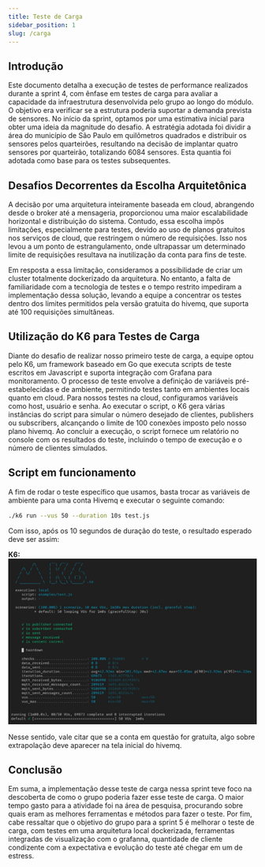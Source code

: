```yaml
---
title: Teste de Carga
sidebar_position: 1
slug: /carga
---
```


## Introdução

Este documento detalha a execução de testes de performance realizados durante a sprint 4, com ênfase em testes de carga para avaliar a capacidade da infraestrutura desenvolvida pelo grupo ao longo do módulo. O objetivo era verificar se a estrutura poderia suportar a demanda prevista de sensores. No início da sprint, optamos por uma estimativa inicial para obter uma ideia da magnitude do desafio. A estratégia adotada foi dividir a área do município de São Paulo em quilômetros quadrados e distribuir os sensores pelos quarteirões, resultando na decisão de implantar quatro sensores por quarteirão, totalizando 6084 sensores. Esta quantia foi adotada como base para os testes subsequentes.

## Desafios Decorrentes da Escolha Arquitetônica

A decisão por uma arquitetura inteiramente baseada em cloud, abrangendo desde o broker até a mensageria, proporcionou uma maior escalabilidade horizontal e distribuição do sistema. Contudo, essa escolha impôs limitações, especialmente para testes, devido ao uso de planos gratuitos nos serviços de cloud, que restringem o número de requisições. Isso nos levou a um ponto de estrangulamento, onde ultrapassar um determinado limite de requisições resultava na inutilização da conta para fins de teste.

Em resposta a essa limitação, consideramos a possibilidade de criar um cluster totalmente dockerizado da arquitetura. No entanto, a falta de familiaridade com a tecnologia de testes e o tempo restrito impediram a implementação dessa solução, levando a equipe a concentrar os testes dentro dos limites permitidos pela versão gratuita do hivemq, que suporta até 100 requisições simultâneas.

## Utilização do K6 para Testes de Carga

Diante do desafio de realizar nosso primeiro teste de carga, a equipe optou pelo K6, um framework baseado em Go que executa scripts de teste escritos em Javascript e suporta integração com Grafana para monitoramento. O processo de teste envolve a definição de variáveis pré-estabelecidas e de ambiente, permitindo testes tanto em ambientes locais quanto em cloud. Para nossos testes na cloud, configuramos variáveis como host, usuário e senha. Ao executar o script, o K6 gera várias instâncias do script para simular o número desejado de clientes, publishers ou subscribers, alcançando o limite de 100 conexões imposto pelo nosso plano hivemq. Ao concluir a execução, o script fornece um relatório no console com os resultados do teste, incluindo o tempo de execução e o número de clientes simulados.

## Script em funcionamento

A fim de rodar o teste específico que usamos, basta trocar as variáveis de ambiente para uma conta Hivemq e executar o seguinte comando:

```bash
./k6 run --vus 50 --duration 10s test.js
```

Com isso, após os 10 segundos de duração do teste, o resultado esperado deve ser assim:

**K6:**
![Tela de Alertas](../../../static/img/k6.jpg)

Nesse sentido, vale citar que se a conta em questão for gratuíta, algo sobre extrapolação deve aparecer na tela inicial do hivemq.

## Conclusão

Em suma, a implementação desse teste de carga nessa sprint teve foco na descoberta de como o grupo poderia fazer esse teste de carga. O maior tempo gasto para a atividade foi na área de pesquisa, procurando sobre quais eram as melhores ferramentas e métodos para fazer o teste. Por fim, cabe ressaltar que o objetivo do grupo para a sprint 5 é melhorar o teste de carga, com testes em uma arquitetura local dockerizada, ferramentas integradas de visualização com o grafanna, quantidade de cliente condizente com a expectativa e evolução do teste até chegar em um de estress.

